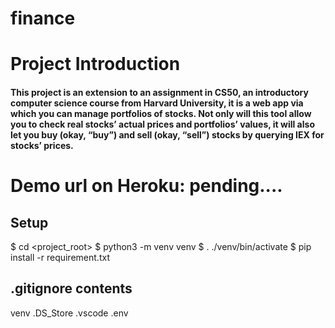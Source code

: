 
# finance

# Project Introduction

#### This project is an extension to an assignment in CS50, an introductory computer science course from Harvard University, it is a web app via which you can manage portfolios of stocks. Not only will this tool allow you to check real stocks’ actual prices and portfolios’ values, it will also let you buy (okay, “buy”) and sell (okay, “sell”) stocks by querying IEX for stocks’ prices.


# Demo url on Heroku: pending....




## Setup
$ cd <project_root>
$ python3 -m venv venv
$ . ./venv/bin/activate
$ pip install -r requirement.txt

## .gitignore contents
venv
.DS_Store
.vscode
.env


